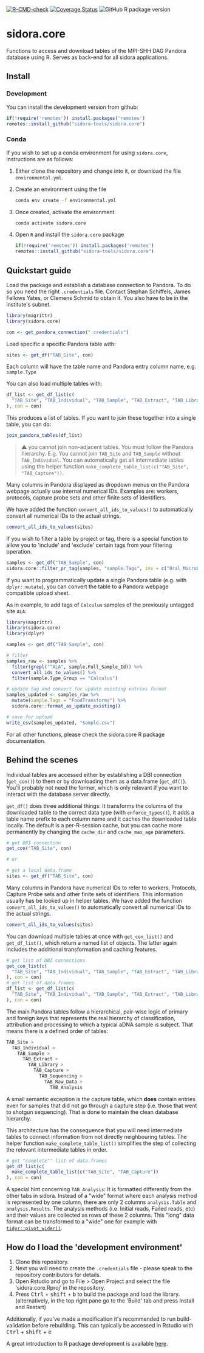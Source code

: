 [![R-CMD-check](https://github.com/sidora-tools/sidora.core/actions/workflows/check-release.yaml/badge.svg?style=for-the-badge&logo=appveyor)](https://github.com/sidora-tools/sidora.core/actions/workflows/check-release.yaml)
[![Coverage Status](https://img.shields.io/codecov/c/github/sidora-tools/sidora.core/master.svg?style=for-the-badge&logo=appveyor)](https://codecov.io/github/sidora-tools/sidora.core?branch=master)
![GitHub R package version](https://img.shields.io/github/r-package/v/sidora-tools/sidora.core)

# sidora.core

Functions to access and download tables of the MPI-SHH DAG Pandora database using R. Serves as back-end for all sidora applications.

## Install

### Development

You can install the development version from github:

```r
if(!require('remotes')) install.packages('remotes')
remotes::install_github("sidora-tools/sidora.core")
```

### Conda

If you wish to set up a conda environment for using `sidora.core`, instructions are as follows:

1. Either clone the repository and change into it, or download the file `environmental.yml`.
2. Create an environment using the file

    ```bash
    conda env create -f environmental.yml
    ```

3. Once created, activate the environment


   ```bash
   conda activate sidora.core
   ```

4. Open `R` and install the `sidora.core` package

    ```r                                                                            
    if(!require('remotes')) install.packages('remotes')                             
    remotes::install_github("sidora-tools/sidora.core")                             
    ``` 



## Quickstart guide

Load the package and establish a database connection to Pandora. To do so you need the right `.credentials` file. Contact Stephan Schiffels, James Fellows Yates, or Clemens Schmid to obtain it. You also have to be in the institute's subnet.

```r
library(magrittr)
library(sidora.core)

con <- get_pandora_connection(".credentials")
```

Load specific a specific Pandora table with:

```r
sites <- get_df("TAB_Site", con)
```

Each column will have the table name and Pandora entry column name, e.g. `sample.Type`

You can also load multiple tables with:

```r
df_list <- get_df_list(c(
  "TAB_Site", "TAB_Individual", "TAB_Sample", "TAB_Extract", "TAB_Library"
), con = con)
```

This produces a list of tables.
If you want to join these together into a single table, you can do:

```r
join_pandora_tables(df_list)
```

> :warning: you cannot join non-adjacent tables. You must follow the Pandora hierarchy. E.g. You cannot join `TAB_Site` and `TAB_Sample` without `TAB_Individual`.
> You can automatically get all intermediate tables using the helper function `make_complete_table_list(c("TAB_Site", "TAB_Capture"))`.

Many columns in Pandora displayed as dropdown menus on the Pandora webpage actually use internal numerical IDs. Examples are: workers, protocols, capture probe sets and other finite sets of identifiers.

We have added the function `convert_all_ids_to_values()` to automatically convert all numerical IDs to the actual strings.

```r
convert_all_ids_to_values(sites)
```

If you wish to filter a table by project or tag, there is a special function to allow you to 'include' and 'exclude' certain tags from your filtering operation.

```r
samples <- get_df("TAB_Sample", con)
sidora.core::filter_pr_tag(samples, "sample.Tags", ins = c("Oral_Microbiome"), outs = c("Deep_Evolution"))
```

If you want to programmatically update a single Pandora table (e.g. with `dplyr::mutate`), you can convert the table to a Pandora webpage compatible upload sheet.

As in example, to add tags of `Calculus` samples of the previously untagged site `ALA`:

```r
library(magrittr)
library(sidora.core)
library(dplyr)

samples <- get_df("TAB_Sample", con)

# filter
samples_raw <- samples %>%
  filter(grepl("^ALA", sample.Full_Sample_Id)) %>%
  convert_all_ids_to_values() %>%
  filter(sample.Type_Group == "Calculus")

# update tag and convert for update existing entries format
samples_updated <- samples_raw %>%
  mutate(sample.Tags = "FoodTransforms") %>%
  sidora.core::format_as_update_existing()

# save for upload
write_csv(samples_updated, "Sample.csv")
```

For all other functions, please check the sidora.core R package documentation.

## Behind the scenes

Individual tables are accessed either by establishing a DBI connection (`get_con()`) to them or by downloading them as a data.frame (`get_df()`). You'll probably not need the former, which is only relevant if you want to interact with the database server directly.

`get_df()` does three additional things: It transforms the columns of the downloaded table to the correct data type (with `enforce_types()`), it adds a table name prefix to each column name and it caches the downloaded table locally. The default is a per-R-session cache, but you can cache more permanently by changing the `cache_dir` and `cache_max_age` parameters.

```r
# get DBI connection
get_con("TAB_Site", con)

# or

# get a local data.frame
sites <- get_df("TAB_Site", con)
```

Many columns in Pandora have numerical IDs to refer to workers, Protocols, Capture Probe sets and other finite sets of identifiers. This information usually has be looked up in helper tables. We have added the function `convert_all_ids_to_values()` to automatically convert all numerical IDs to the actual strings.

```r
convert_all_ids_to_values(sites)
```

You can download multiple tables at once with `get_con_list()` and `get_df_list()`, which return a named list of objects. The latter again includes the additional transformation and caching features.

```r
# get list of DBI connections
get_con_list(c(
  "TAB_Site", "TAB_Individual", "TAB_Sample", "TAB_Extract", "TAB_Library"
), con = con)
# get list of data.frames
df_list <- get_df_list(c(
  "TAB_Site", "TAB_Individual", "TAB_Sample", "TAB_Extract", "TAB_Library"
), con = con)
```

The main Pandora tables follow a hierarchical, pair-wise logic of primary and foreign keys that represents the real hierarchy of classification, attribution and processing to which a typical aDNA sample is subject. That means there is a defined order of tables:

```r
TAB_Site >
  TAB_Individual >
    TAB_Sample >
      TAB_Extract >
        TAB_Library >
          TAB_Capture >
            TAB_Sequencing >
              TAB_Raw_Data >
                TAB_Analysis
```

A small semantic exception is the capture table, which **does** contain entries even for samples that did not go through a capture step (i.e. those that went to shotgun sequencing). That is done to maintain the clean database hierarchy.

This architecture has the consequence that you will need intermediate tables to connect information from not directly neighbouring tables. The helper function `make_complete_table_list()` simplifies the step of collecting the relevant intermediate tables in order.

```r
# get "complete"" list of data.frames
get_df_list(c(
  make_complete_table_list(c("TAB_Site", "TAB_Capture"))
), con = con)
```

A special hint concerning `TAB_Analysis`: It is formatted differently from the other tabs in sidora. Instead of a "wide" format where each analysis method is represented by one column, there are only 2 columns `analysis.Table` and `analysis.Results`. The analysis methods (i.e. Initial reads, Failed reads, etc) and their values are collected as rows of these 2 columns. This "long" data format can be transformed to a "wide" one for example with [`tidyr::pivot_wider()`](https://tidyr.tidyverse.org/reference/pivot_wider.html).

## How do I load the 'development environment'

1. Clone this repository.
2. Next you will need to create the `.credentials` file - please speak to the repository contributors for details.
3. Open Rstudio and go to File > Open Project and select the file 'sidora.core.Rproj' in the repository.
4. Press <kbd>Ctrl</kbd> + <kbd>shift</kbd> + <kbd>b</kbd> to build the package and load the library. (alternatively, in the top right pane go to the 'Build' tab and press Install and Restart)

Additionally, if you've made a modification it's recommended to run build-validation before rebuilding. This can typically be accessed in Rstudio with  <kbd>Ctrl</kbd> + <kbd>shift</kbd> + <kbd>e</kbd>

A great introduction to R package development is available [here](http://r-pkgs.had.co.nz/).
